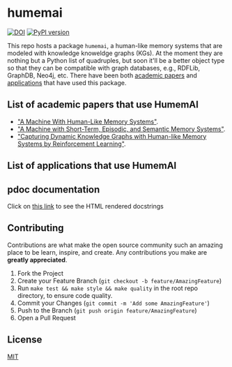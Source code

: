 # humemai

[![DOI](https://zenodo.org/badge/614376180.svg)](https://zenodo.org/doi/10.5281/zenodo.10876440)
[![PyPI
version](https://badge.fury.io/py/humemai.svg)](https://badge.fury.io/py/humemai)

This repo hosts a package `humemai`, a human-like memory systems that are modeled with
knowledge knoweldge graphs (KGs). At the moment they are nothing but a Python list of
quadruples, but soon it'll be a better object type so that they can be compatible with
graph databases, e.g., RDFLib, GraphDB, Neo4j, etc. There have been both [academic
papers](#list-of-academic-papers-that-use-humemai) and
[applications](#list-of-applications-that-use-humemai) that have used this package.

## List of academic papers that use HumemAI

- ["A Machine With Human-Like Memory Systems"](https://arxiv.org/abs/2204.01611).
- ["A Machine with Short-Term, Episodic, and Semantic Memory
  Systems"](https://doi.org/10.1609/aaai.v37i1.25075).
- ["Capturing Dynamic Knowledge Graphs with Human-like Memory Systems by Reinforcement
  Learning"](<>).

## List of applications that use HumemAI

## pdoc documentation

Click on [this link](https://humemai.github.io/humemai) to see the HTML rendered
docstrings

## Contributing

Contributions are what make the open source community such an amazing place to be learn,
inspire, and create. Any contributions you make are **greatly appreciated**.

1. Fork the Project
1. Create your Feature Branch (`git checkout -b feature/AmazingFeature`)
1. Run `make test && make style && make quality` in the root repo directory, to ensure
   code quality.
1. Commit your Changes (`git commit -m 'Add some AmazingFeature'`)
1. Push to the Branch (`git push origin feature/AmazingFeature`)
1. Open a Pull Request

## License

[MIT](https://choosealicense.com/licenses/mit/)

